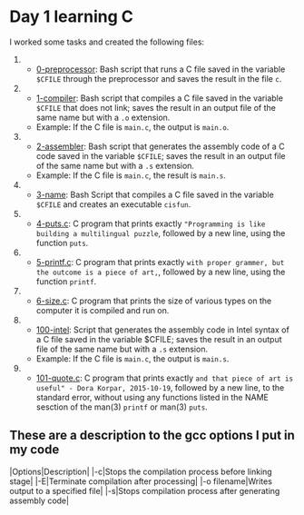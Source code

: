 # Day 1 learning C

I worked some tasks and created the following files:
1.  * [0-preprocessor](./0-preprocessor): Bash script that runs a C file saved in the
  variable `$CFILE` through the preprocessor and saves the result in the file `c`.
2.  * [1-compiler](./1-compiler): Bash script that compiles a C file saved in the
  variable `$CFILE` that does not link; saves the result in an output file of the
  same name but with a `.o` extension.
    * Example: If the C file is `main.c`, the output is `main.o`.
3.  * [2-assembler](./2-assembler): Bash script that generates the assembly code of a
  C code saved in the variable `$CFILE`; saves the result in an output file of the
  same name but with a `.s` extension.
    * Example: If the C file is `main.c`, the result is `main.s`.
4.  * [3-name](./3-name): Bash Script that compiles a C file saved in the variable
  `$CFILE` and creates an executable `cisfun`.
5.  * [4-puts.c](./4-puts.c): C program that prints exactly `"Programming is like building
  a multilingual puzzle`, followed by a new line, using the function `puts`.
6.  * [5-printf.c](./5-printf.c): C program that prints exactly `with proper grammer, but
  the outcome is a piece of art,`, followed by a new line, using the function `printf`.
7.  * [6-size.c](./6-size.c): C program that prints the size of various types on the computer
  it is compiled and run on.
8.  * [100-intel](./100-intel): Script that generates the assembly code in Intel syntax of a
  C file saved in the variable $CFILE; saves the result in an output file of the same name
  but with a `.s` extension.
    * Example: If the C file is `main.c`, the output is `main.s`.
9.  * [101-quote.c](./101-quote.c): C program that prints exactly `and that piece of art is
  useful" - Dora Korpar, 2015-10-19`, followed by a new line, to the standard error,
  without using any functions listed in the NAME sesction of the man(3) `printf` or man(3)
  `puts`.

## These are a description to the gcc options I put in my code
|Options|Description|
|-c|Stops the compilation process before linking stage|
|-E|Terminate compilation after processing|
|-o filename|Writes output to a specified file|
|-s|Stops compilation process after generating assembly code|

